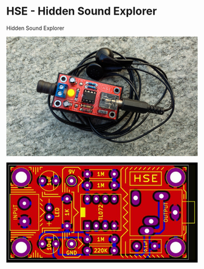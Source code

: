 # HSE - Hidden Sound Explorer
Hidden Sound Explorer

![HSE](Images/HSE.png)

![GerberView](Images/Hidden_Sound_Explorer_GerberView.jpg)
